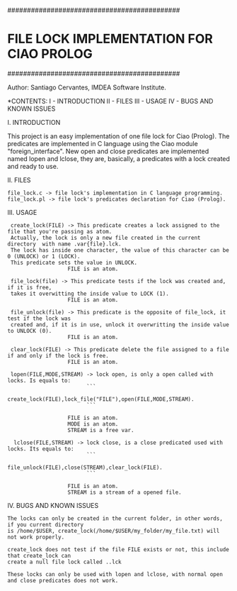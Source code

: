 ############################################
# FILE LOCK IMPLEMENTATION FOR CIAO PROLOG #
############################################

Author: Santiago Cervantes, IMDEA Software Institute.

*CONTENTS:
        I - INTRODUCTION
        II - FILES
        III - USAGE
        IV - BUGS AND KNOWN ISSUES

I. INTRODUCTION

   This project is an easy implementation of one file lock for Ciao (Prolog). 
   The predicates are implemented in C language using the Ciao module "foreign_interface".
   New open and close predicates are implemented named lopen and lclose, they are, basically,
   a predicates with a lock created and ready to use.



II. FILES
    
    file_lock.c -> file lock's implementation in C language programming.
    file_lock.pl -> file lock's predicates declaration for Ciao (Prolog).



III. USAGE

     create_lock(FILE) -> This predicate creates a lock assigned to the file that you're passing as atom. 
     Actually, the lock is only a new file created in the current directory  with name .var{file}.lck. 
     The lock has inside one character, the value of this character can be 0 (UNLOCK) or 1 (LOCK).
     This predicate sets the value in UNLOCK.
                       FILE is an atom.

     file_lock(file) -> This predicate tests if the lock was created and, if it is free, 
     takes it overwitting the inside value to LOCK (1).
                       FILE is an atom.

     file_unlock(file) -> This predicate is the opposite of file_lock, it test if the lock was 
     created and, if it is in use, unlock it overwritting the inside value to UNLOCK (0).
                       FILE is an atom.

     clear_lock(FILE) -> This predicate delete the file assigned to a file if and only if the lock is free.
                       FILE is an atom.

     lopen(FILE,MODE,STREAM) -> lock open, is only a open called with locks. Is equals to:
                             ```
                             create_lock(FILE),lock_file("FILE"),open(FILE,MODE,STREAM).
                             ```
                        
                       FILE is an atom.
                       MODE is an atom.
                       STREAM is a free var.
     
      lclose(FILE,STREAM) -> lock close, is a close predicated used with locks. Its equals to:
                             ```
                             file_unlock(FILE),close(STREAM),clear_lock(FILE).
                             ```

                       FILE is an atom.
                       STREAM is a stream of a opened file.



IV. BUGS AND KNOWN ISSUES

    The locks can only be created in the current folder, in other words, if you current directory 
    is /home/$USER, create_lock(/home/$USER/my_folder/my_file.txt) will not work properly.

    create_lock does not test if the file FILE exists or not, this include that create_lock can 
    create a null file lock called ..lck

    These locks can only be used with lopen and lclose, with normal open and close predicates does not work.